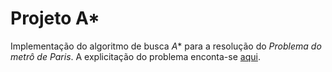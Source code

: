 # Projeto A*
Implementação do algoritmo de busca *A** para a resolução do *Problema do metrô de Paris*. A explicitação do problema enconta-se [aqui](presentation.ipynb).